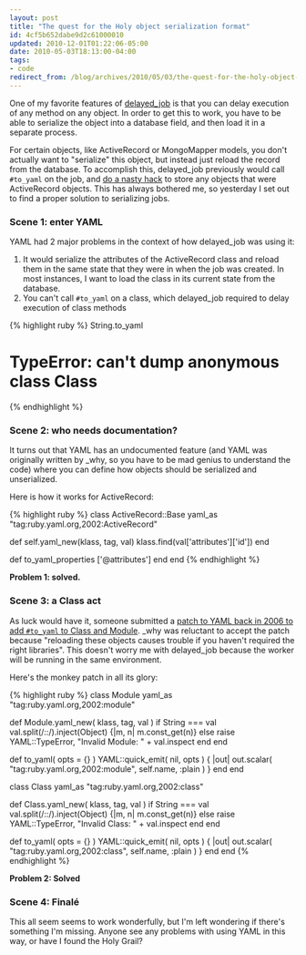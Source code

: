 ```yaml
---
layout: post
title: "The quest for the Holy object serialization format"
id: 4cf5b652dabe9d2c61000010
updated: 2010-12-01T01:22:06-05:00
date: 2010-05-03T18:13:00-04:00
tags:
- code
redirect_from: /blog/archives/2010/05/03/the-quest-for-the-holy-object-serialization-format/
---
```


One of my favorite features of [delayed\_job](http://github.com/collectiveidea/delayed_job) is that you can delay execution of any method on any object. In order to get this to work, you have to be able to serialize the object into a database field, and then load it in a separate process.

For certain objects, like ActiveRecord or MongoMapper models, you don't actually want to "serialize" this object, but instead just reload the record from the database. To accomplish this, delayed\_job previously would call `#to_yaml` on the job, and [do a nasty hack](http://github.com/collectiveidea/delayed_job/commit/35a28085cb54f82562a7b869c3cdd85fae7b4b44) to store any objects that were ActiveRecord objects. This has always bothered me, so yesterday I set out to find a proper solution to serializing jobs.

### Scene 1: enter YAML

YAML had 2 major problems in the context of how delayed\_job was using it:

1.  It would serialize the attributes of the ActiveRecord class and reload them in the same state that they were in when the job was created. In most instances, I want to load the class in its current state from the database.
2.  You can't call `#to_yaml` on a class, which delayed\_job required to delay execution of class methods

{% highlight ruby %}
String.to_yaml
# TypeError: can't dump anonymous class Class
{% endhighlight %}

### Scene 2: who needs documentation?

It turns out that YAML has an undocumented feature (and YAML was originally written by \_why, so you have to be mad genius to understand the code) where you can define how objects should be serialized and unserialized.

Here is how it works for ActiveRecord:

{% highlight ruby %}
class ActiveRecord::Base
  yaml_as "tag:ruby.yaml.org,2002:ActiveRecord"

  def self.yaml_new(klass, tag, val)
    klass.find(val['attributes']['id'])
  end

  def to_yaml_properties
    ['@attributes']
  end
end
{% endhighlight %}

**Problem 1: solved.**

### Scene 3: a Class act

As luck would have it, someone submitted a [patch to YAML back in 2006 to add `#to_yaml` to Class and Module](http://blade.nagaokaut.ac.jp/cgi-bin/scat.rb/ruby/ruby-talk/178257). \_why was reluctant to accept the patch because "reloading these objects causes trouble if you haven't required the right libraries". This doesn't worry me with delayed\_job because the worker will be running in the same environment.

Here's the monkey patch in all its glory:

{% highlight ruby %}
class Module
  yaml_as "tag:ruby.yaml.org,2002:module"

  def Module.yaml_new( klass, tag, val )
    if String === val
      val.split(/::/).inject(Object) {|m, n| m.const_get(n)}
    else
      raise YAML::TypeError, "Invalid Module: " + val.inspect
    end
  end

  def to_yaml( opts = {} )
    YAML::quick_emit( nil, opts ) { |out|
      out.scalar( "tag:ruby.yaml.org,2002:module", self.name, :plain )
    }
  end
end

class Class
  yaml_as "tag:ruby.yaml.org,2002:class"

  def Class.yaml_new( klass, tag, val )
    if String === val
      val.split(/::/).inject(Object) {|m, n| m.const_get(n)}
    else
      raise YAML::TypeError, "Invalid Class: " + val.inspect
    end
  end

  def to_yaml( opts = {} )
    YAML::quick_emit( nil, opts ) { |out|
      out.scalar( "tag:ruby.yaml.org,2002:class", self.name, :plain )
    }
  end
end
{% endhighlight %}

**Problem 2: Solved**

### Scene 4: Finalé

This all seem seems to work wonderfully, but I'm left wondering if there's something I'm missing. Anyone see any problems with using YAML in this way, or have I found the Holy Grail?
